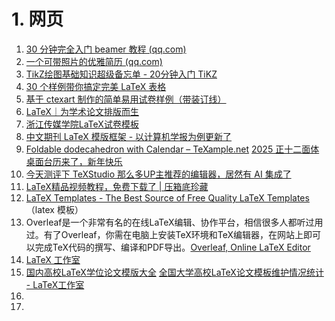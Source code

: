 # 1. 网页
1. [30 分钟完全入门 beamer 教程 (qq.com)](https://mp.weixin.qq.com/s/xi2rYn5y1l8SqE_32oMSxQ)
2. [一个可带照片的优雅简历 (qq.com)](https://mp.weixin.qq.com/s/FU9bkIuZHq2VK_-7g1l5yQ)
3. [TikZ绘图基础知识超级备忘单 - 20分钟入门 TiKZ](https://mp.weixin.qq.com/s/CSkh8qzAF7n5OjF28fhTmg)
4. [30 个样例带你搞定完美 LaTeX 表格](https://mp.weixin.qq.com/s/4vcqUdz4j7gPDCD3vgd45Q)
5. [基于 ctexart 制作的简单易用试卷样例（带装订线）](https://mp.weixin.qq.com/s/gux8xpTIhcclVHauBzJ1Yw)
6. [LaTeX｜为学术论文排版而生](https://mp.weixin.qq.com/mp/appmsgalbum?action=getalbum&album_id=1363941966123466752&__biz=MzAxNzgyMDg0MQ==&scene=21#wechat_redirect)
7. [浙江传媒学院LaTeX试卷模板](https://mp.weixin.qq.com/s/37gpA2IEODZxSwZ1Tpaeig)
8. [中文期刊 LaTeX 模版框架 - 以计算机学报为例更新了](https://mp.weixin.qq.com/s/R6Cf9Z2tAccRsO7P3wwHjA)
9. [Foldable dodecahedron with Calendar – TeXample.net](https://texample.net/foldable-dodecahedron-with-calendar/) [2025 正十二面体桌面台历来了，新年快乐](https://mp.weixin.qq.com/s/IMdimeSi1J1FATifFijCfQ)
10. [今天测评下 TeXStudio 那么多UP主推荐的编辑器，居然有 AI 集成了](https://mp.weixin.qq.com/s/_b6GY5RtKaGM5eJpKLT0BQ)
11. [LaTeX精品视频教程，免费下载了 | 压箱底珍藏](https://mp.weixin.qq.com/s/jQEwYumxUMNJZ1cWw3NWTw)
12. [LaTeX Templates - The Best Source of Free Quality LaTeX Templates](https://www.latextemplates.com/)（latex 模板）
13. Overleaf是一个非常有名的在线LaTeX编辑、协作平台，相信很多人都听过用过。有了Overleaf，你需在电脑上安装TeX环境和TeX编辑器，在网站上即可以完成TeX代码的撰写、编译和PDF导出。[Overleaf, Online LaTeX Editor](https://www.overleaf.com/)
14. [LaTeX 工作室](https://www.latexstudio.net/)
15. [国内高校LaTeX学位论文模版大全](https://mp.weixin.qq.com/s/KlRIxv7VKxC3lTNS2ccsQA)  [全国大学高校LaTeX论文模板维护情况统计 - LaTeX工作室](https://wenda.latexstudio.net/article-5038.html)
16. 
17. 